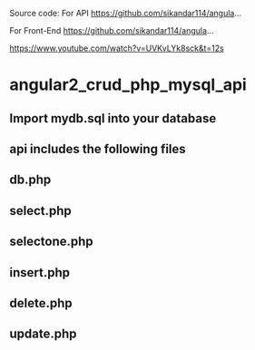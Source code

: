 Source code:
For API
https://github.com/sikandar114/angula...

For Front-End
https://github.com/sikandar114/angula...



https://www.youtube.com/watch?v=UVKvLYk8sck&t=12s

# angular2_crud_php_mysql_api

## Import mydb.sql into your database
## api includes the following files
## db.php
## select.php
## selectone.php
## insert.php
## delete.php
## update.php
